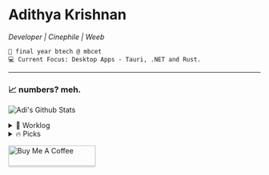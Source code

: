 <div>   
    
# Adithya Krishnan 
*Developer | Cinephile | Weeb*

    💼 final year btech @ mbcet  
    💻 Current Focus: Desktop Apps - Tauri, .NET and Rust.  

---

</div>

### 📈 numbers? meh.  
 ![Adi's Github Stats](https://github-readme-stats.vercel.app/api?username=fal3n-4ngel&count_private=true&show_icons=true&theme=github_dark_dimmed)


<details>
  <summary>🌱 Worklog  </summary>

  - [fal3n-4ngel/dotfiles](https://github.com/fal3n-4ngel/dotfiles) - Dotfiles of my Personal System (1 month ago)
  - [fal3n-4ngel/git-wrapped24](https://github.com/fal3n-4ngel/git-wrapped24) - Git Wrapped is a web application that provides a beautiful visualization of your GitHub contributions. (2 months ago)
  - [fal3n-4ngel/ollama-chat](https://github.com/fal3n-4ngel/ollama-chat) -  (2 months ago)
  - [fal3n-4ngel/SOYO](https://github.com/fal3n-4ngel/SOYO) - SOYO - Stream Own Your Own || Effortlessly stream files from your local system via local network and enjoy your personal collection anywhere in your home. (3 months ago)
  - [fal3n-4ngel/Compiler-Design-S7](https://github.com/fal3n-4ngel/Compiler-Design-S7) - KTU S7 Compiler Design Lab Programs (4 months ago)
</details>

<details>
  <summary>🔥 Picks </summary>
   
  - [anthropics/claude-code](https://github.com/anthropics/claude-code) - Claude Code is an agentic coding tool that lives in your terminal, understands your codebase, and helps you code faster by executing routine tasks, explaining complex code, and handling git workflows - all through natural language commands. (4 days ago)
  - [teableio/teable](https://github.com/teableio/teable) - ✨ The Next Gen Airtable Alternative: No-Code Postgres (5 days ago)
  - [iyaja/llama-fs](https://github.com/iyaja/llama-fs) - A self-organizing file system with llama 3 (3 weeks ago)
  - [catppuccin/rofi](https://github.com/catppuccin/rofi) - 🦂 Soothing pastel theme for Rofi (4 weeks ago)
  - [Dokploy/dokploy](https://github.com/Dokploy/dokploy) - Open Source Alternative to Vercel, Netlify and Heroku. (1 month ago)
</details>


<a href="https://www.buymeacoffee.com/fal3n4ngel" target="_blank"><img src="https://www.buymeacoffee.com/assets/img/custom_images/orange_img.png" alt="Buy Me A Coffee" style="height: 41px !important;width: 174px !important;box-shadow: 0px 3px 2px 0px rgba(190, 190, 190, 0.5) !important;-webkit-box-shadow: 0px 3px 2px 0px rgba(190, 190, 190, 0.5) !important;" ></a>


